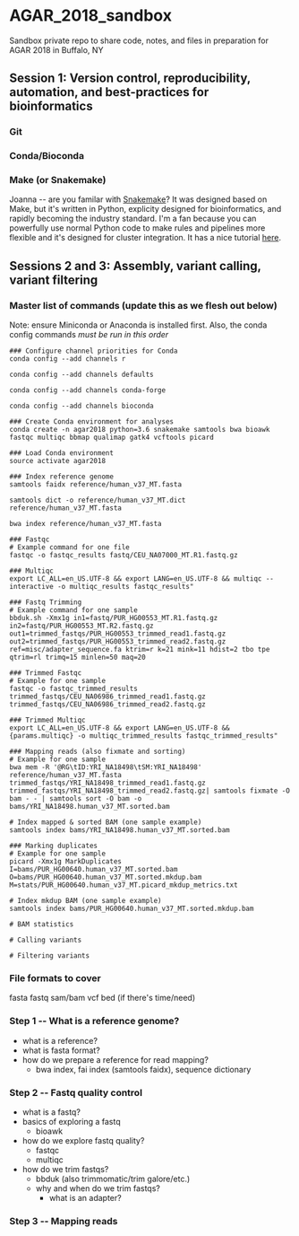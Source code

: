 # AGAR_2018_sandbox

Sandbox private repo to share code, notes, and files in preparation for AGAR 2018 in Buffalo, NY

## Session 1: Version control, reproducibility, automation, and best-practices for bioinformatics
### Git

### Conda/Bioconda

### Make (or Snakemake)
Joanna -- are you familar with [Snakemake](https://snakemake.readthedocs.io/en/stable/)? It was designed based on Make, but it's written in Python, explicity designed for bioinformatics, and rapidly becoming the industry standard. I'm a fan because you can powerfully use normal Python code to make rules and pipelines more flexible and it's designed for cluster integration. It has a nice tutorial [here](https://snakemake.readthedocs.io/en/stable/tutorial/tutorial.html).

## Sessions 2 and 3: Assembly, variant calling, variant filtering

### Master list of commands (update this as we flesh out below)

Note: ensure Miniconda or Anaconda is installed first. Also, the conda config commands *must be run in this order*

```
### Configure channel priorities for Conda
conda config --add channels r

conda config --add channels defaults

conda config --add channels conda-forge

conda config --add channels bioconda

### Create Conda environment for analyses
conda create -n agar2018 python=3.6 snakemake samtools bwa bioawk fastqc multiqc bbmap qualimap gatk4 vcftools picard

### Load Conda environment
source activate agar2018

### Index reference genome
samtools faidx reference/human_v37_MT.fasta

samtools dict -o reference/human_v37_MT.dict reference/human_v37_MT.fasta

bwa index reference/human_v37_MT.fasta

### Fastqc
# Example command for one file
fastqc -o fastqc_results fastq/CEU_NA07000_MT.R1.fastq.gz

### Multiqc
export LC_ALL=en_US.UTF-8 && export LANG=en_US.UTF-8 && multiqc --interactive -o multiqc_results fastqc_results"

### Fastq Trimming
# Example command for one sample
bbduk.sh -Xmx1g in1=fastq/PUR_HG00553_MT.R1.fastq.gz in2=fastq/PUR_HG00553_MT.R2.fastq.gz out1=trimmed_fastqs/PUR_HG00553_trimmed_read1.fastq.gz out2=trimmed_fastqs/PUR_HG00553_trimmed_read2.fastq.gz ref=misc/adapter_sequence.fa ktrim=r k=21 mink=11 hdist=2 tbo tpe qtrim=rl trimq=15 minlen=50 maq=20

### Trimmed Fastqc
# Example for one sample
fastqc -o fastqc_trimmed_results trimmed_fastqs/CEU_NA06986_trimmed_read1.fastq.gz trimmed_fastqs/CEU_NA06986_trimmed_read2.fastq.gz

### Trimmed Multiqc
export LC_ALL=en_US.UTF-8 && export LANG=en_US.UTF-8 && {params.multiqc} -o multiqc_trimmed_results fastqc_trimmed_results"

### Mapping reads (also fixmate and sorting)
# Example for one sample
bwa mem -R '@RG\tID:YRI_NA18498\tSM:YRI_NA18498' reference/human_v37_MT.fasta trimmed_fastqs/YRI_NA18498_trimmed_read1.fastq.gz trimmed_fastqs/YRI_NA18498_trimmed_read2.fastq.gz| samtools fixmate -O bam - - | samtools sort -O bam -o bams/YRI_NA18498.human_v37_MT.sorted.bam

# Index mapped & sorted BAM (one sample example)
samtools index bams/YRI_NA18498.human_v37_MT.sorted.bam

### Marking duplicates
# Example for one sample
picard -Xmx1g MarkDuplicates I=bams/PUR_HG00640.human_v37_MT.sorted.bam O=bams/PUR_HG00640.human_v37_MT.sorted.mkdup.bam M=stats/PUR_HG00640.human_v37_MT.picard_mkdup_metrics.txt

# Index mkdup BAM (one sample example)
samtools index bams/PUR_HG00640.human_v37_MT.sorted.mkdup.bam

# BAM statistics

# Calling variants

# Filtering variants
```

### File formats to cover
fasta
fastq
sam/bam
vcf
bed (if there's time/need)

### Step 1 -- What is a reference genome?
- what is a reference?
- what is fasta format?
- how do we prepare a reference for read mapping?
  - bwa index, fai index (samtools faidx), sequence dictionary

### Step 2 -- Fastq quality control
- what is a fastq?
- basics of exploring a fastq
  - bioawk
- how do we explore fastq quality?
  - fastqc
  - multiqc
- how do we trim fastqs?
  - bbduk (also trimmomatic/trim galore/etc.)
  - why and when do we trim fastqs?
    - what is an adapter?

### Step 3 -- Mapping reads

